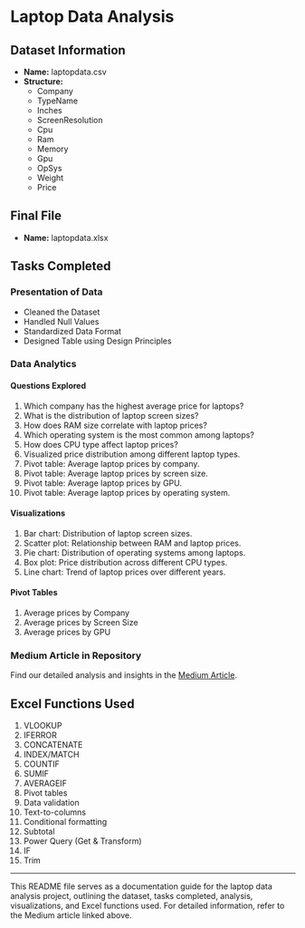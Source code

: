 # Laptop Data Analysis

## Dataset Information

- **Name:** laptopdata.csv
- **Structure:**
    - Company
    - TypeName
    - Inches
    - ScreenResolution
    - Cpu
    - Ram
    - Memory
    - Gpu
    - OpSys
    - Weight
    - Price

## Final File

- **Name:** laptopdata.xlsx

## Tasks Completed

### Presentation of Data

- Cleaned the Dataset
- Handled Null Values
- Standardized Data Format
- Designed Table using Design Principles

### Data Analytics

#### Questions Explored

1. Which company has the highest average price for laptops?
2. What is the distribution of laptop screen sizes?
3. How does RAM size correlate with laptop prices?
4. Which operating system is the most common among laptops?
5. How does CPU type affect laptop prices?
6. Visualized price distribution among different laptop types.
7. Pivot table: Average laptop prices by company.
8. Pivot table: Average laptop prices by screen size.
9. Pivot table: Average laptop prices by GPU.
10. Pivot table: Average laptop prices by operating system.

#### Visualizations

1. Bar chart: Distribution of laptop screen sizes.
2. Scatter plot: Relationship between RAM and laptop prices.
3. Pie chart: Distribution of operating systems among laptops.
4. Box plot: Price distribution across different CPU types.
5. Line chart: Trend of laptop prices over different years.

#### Pivot Tables

1. Average prices by Company
2. Average prices by Screen Size
3. Average prices by GPU

### Medium Article in Repository

Find our detailed analysis and insights in the [Medium Article](https://medium.com/@sai2804aniruth/exploring-laptop-data-unveiling-insights-through-analysis-c1adc24990e2).

## Excel Functions Used

1. VLOOKUP
2. IFERROR
3. CONCATENATE
4. INDEX/MATCH
5. COUNTIF
6. SUMIF
7. AVERAGEIF
8. Pivot tables
9. Data validation
10. Text-to-columns
11. Conditional formatting
12. Subtotal
13. Power Query (Get & Transform)
14. IF
15. Trim

---

This README file serves as a documentation guide for the laptop data analysis project, outlining the dataset, tasks completed, analysis, visualizations, and Excel functions used. For detailed information, refer to the Medium article linked above.
